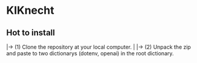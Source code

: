 # KIKnecht

## Hot to install
|-> (1) Clone the repository at your local computer.
|
|-> (2) Unpack the zip and paste to two dictionarys (dotenv, openai) in the root dictionary.
